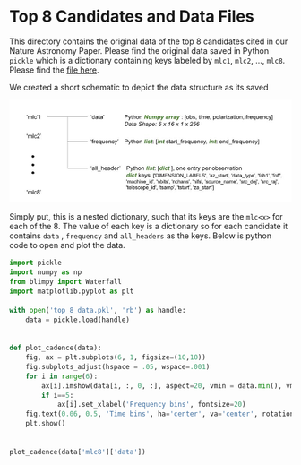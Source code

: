 # Top 8 Candidates and Data Files
This directory contains the original data of the top 8 candidates cited in our Nature Astronomy Paper.
Please find the original data saved in Python `pickle` which is a dictionary containing keys labeled by `mlc1`, `mlc2`, ..., `mlc8`. Please find the [file here](https://github.com/PetchMa/ML_GBT_SETI/blob/4096_pipeline/data_archive/top_8_data.pkl). 

We created a short schematic to depict the data structure as its saved 

![schematic](https://raw.githubusercontent.com/PetchMa/ML_GBT_SETI/4096_pipeline/data_archive/top_8_cand_struct.jpeg)

Simply put, this is a nested dictionary, such that its keys are the `mlc<x>` for each of the 8. The value of each key is a dictionary so for each candidate it contains `data` , `frequency`  and `all_headers` as the keys. Below is python code to open and plot the data. 

```python 
import pickle
import numpy as np
from blimpy import Waterfall
import matplotlib.pyplot as plt

with open('top_8_data.pkl', 'rb') as handle:
    data = pickle.load(handle)
    

def plot_cadence(data):
    fig, ax = plt.subplots(6, 1, figsize=(10,10))
    fig.subplots_adjust(hspace = .05, wspace=.001)
    for i in range(6):
        ax[i].imshow(data[i, :, 0, :], aspect=20, vmin = data.min(), vmax = data.max())
        if i==5:
            ax[i].set_xlabel('Frequency bins', fontsize=20)
    fig.text(0.06, 0.5, 'Time bins', ha='center', va='center', rotation='vertical',  fontsize=16)
    plt.show()
    
    
plot_cadence(data['mlc8']['data'])    
```
